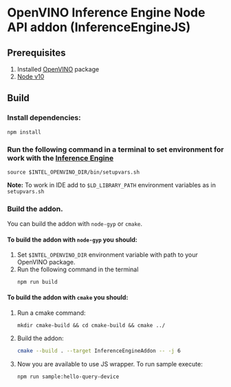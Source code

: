 # OpenVINO Inference Engine Node API addon (InferenceEngineJS)

## Prerequisites
1. Installed [OpenVINO](https://github.com/opencv/dldt) package
2. [Node v10](https://nodejs.org/dist/latest-v10.x/)

## Build
### Install dependencies:
```console
npm install
```

### Run the following command in a terminal to set environment for work with the [Inference Engine](https://github.com/opencv/dldt/tree/2019/inference-engine)
```console
source $INTEL_OPENVINO_DIR/bin/setupvars.sh
```
**Note:** To work in IDE add to `$LD_LIBRARY_PATH` environment variables as in `setupvars.sh`
### Build the addon. 
You can build the addon with `node-gyp` or `cmake`.
#### To build the addon with `node-gyp` you should:
1. Set `$INTEL_OPENVINO_DIR` environment variable with path to your OpenVINO package.
2. Run the following command in the terminal
    ```console
    npm run build
    ```
#### To build the addon with `cmake` you should:
1. Run a cmake command:
    ```console
    mkdir cmake-build && cd cmake-build && cmake ../
    ``` 
2. Build the addon:
    ```sh
    cmake --build . --target InferenceEngineAddon -- -j 6
    ```
3. Now you are available to use JS wrapper. To run sample execute:
    ```console
    npm run sample:hello-query-device
    ```
